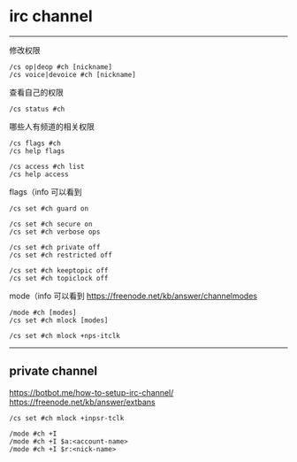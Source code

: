 # irc channel

---

修改权限
```
/cs op|deop #ch [nickname]
/cs voice|devoice #ch [nickname]
```

查看自己的权限
```
/cs status #ch
```

哪些人有频道的相关权限
```
/cs flags #ch
/cs help flags

/cs access #ch list
/cs help access
```

flags（info 可以看到
```
/cs set #ch guard on

/cs set #ch secure on
/cs set #ch verbose ops

/cs set #ch private off
/cs set #ch restricted off

/cs set #ch keeptopic off
/cs set #ch topiclock off
```

mode（info 可以看到
https://freenode.net/kb/answer/channelmodes
```
/mode #ch [modes]
/cs set #ch mlock [modes]

/cs set #ch mlock +nps-itclk
```

---

## private channel

https://botbot.me/how-to-setup-irc-channel/
https://freenode.net/kb/answer/extbans

```
/cs set #ch mlock +inpsr-tclk

/mode #ch +I
/mode #ch +I $a:<account-name>
/mode #ch +I $r:<nick-name>
```
